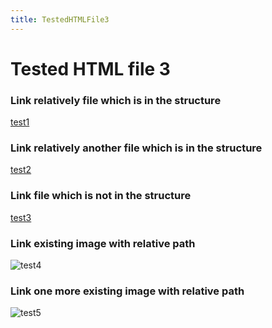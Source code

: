 ```yaml
---
title: TestedHTMLFile3
---
```


<h1>Tested HTML file 3</h1>

<h3>Link relatively file which is in the structure</h3>
<a href="/maintree/html-tests/file1/">test1</a>

<h3>Link relatively another file which is in the structure</h3>
<a href="/maintree/html-tests/nodeselector/innerdir/testedhtmlfile5/">test2</a>

<h3>Link file which is not in the structure</h3>
<a href="https://github.com/gardener/gardener/blob/v1.30.0/README.md">test3</a>

<h3>Link existing image with relative path</h3>
<img title="test4" src="/__resources/gardener-docforge-logo.png">

<h3>Link one more existing image with relative path</h3>
<img title="test5" src="/__resources/gardener-docforge-logo.png">
